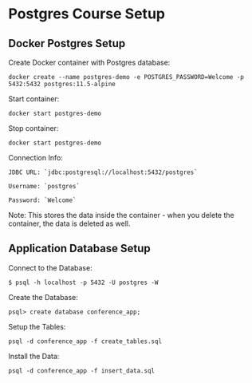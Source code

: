 # Postgres Course Setup

## Docker Postgres Setup

Create Docker container with Postgres database:

    docker create --name postgres-demo -e POSTGRES_PASSWORD=Welcome -p 5432:5432 postgres:11.5-alpine

Start container:

    docker start postgres-demo

Stop container:

    docker start postgres-demo

Connection Info:

    JDBC URL: `jdbc:postgresql://localhost:5432/postgres`

    Username: `postgres`

    Password: `Welcome`

Note: This stores the data inside the container - when you delete the container, the data is deleted as well.

## Application Database Setup

Connect to the Database:

    $ psql -h localhost -p 5432 -U postgres -W

Create the Database:

    psql> create database conference_app;

Setup the Tables:

    psql -d conference_app -f create_tables.sql

Install the Data:

    psql -d conference_app -f insert_data.sql
